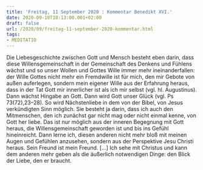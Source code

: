 ```yaml
---
title: 'Freitag, 11 September 2020 : Kommentar Benedikt XVI.'
date: 2020-09-10T18:13:00.001+02:00
draft: false
url: /2020/09/freitag-11-september-2020-kommentar.html
tags: 
- MEDITATIO
---
```


Die Liebesgeschichte zwischen Gott und Mensch besteht eben darin, dass diese Willensgemeinschaft in der Gemeinschaft des Denkens und Fühlens wächst und so unser Wollen und Gottes Wille immer mehr ineinanderfallen: der Wille Gottes nicht mehr ein Fremdwille ist für mich, den mir Gebote von außen auferlegen, sondern mein eigener Wille aus der Erfahrung heraus, dass in der Tat Gott mir innerlicher ist als ich mir selbst (vgl. hl. Augustinus). Dann wächst Hingabe an Gott. Dann wird Gott unser Glück (vgl. Ps 73(72),23–28). So wird Nächstenliebe in dem von der Bibel, von Jesus verkündigten Sinn möglich. Sie besteht ja darin, dass ich auch den Mitmenschen, den ich zunächst gar nicht mag oder nicht einmal kenne, von Gott her liebe. Das ist nur möglich aus der inneren Begegnung mit Gott heraus, die Willensgemeinschaft geworden ist und bis ins Gefühl hineinreicht. Dann lerne ich, diesen anderen nicht mehr bloß mit meinen Augen und Gefühlen anzusehen, sondern aus der Perspektive Jesu Christi heraus. Sein Freund ist mein Freund. \[…\] Ich sehe mit Christus und kann dem anderen mehr geben als die äußerlich notwendigen Dinge: den Blick der Liebe, den er braucht.